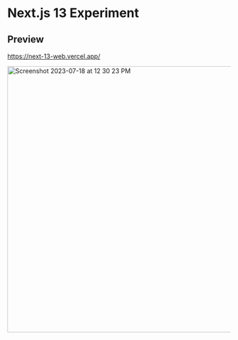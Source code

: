 # Next.js 13 Experiment

## Preview

https://next-13-web.vercel.app/

<img width="600" alt="Screenshot 2023-07-18 at 12 30 23 PM" src="https://github.com/thomaschoi143/next-13-web/assets/24365822/0d2553b3-bca9-4b03-b660-4430f53d163a">
